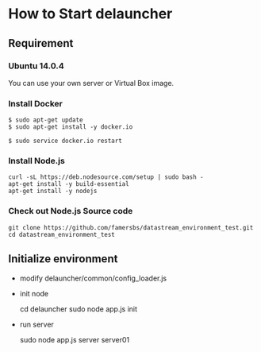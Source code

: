 # How to Start delauncher

## Requirement

### Ubuntu 14.0.4

You can use your own server or Virtual Box image.

### Install Docker

	$ sudo apt-get update
	$ sudo apt-get install -y docker.io

	$ sudo service docker.io restart

### Install Node.js

	curl -sL https://deb.nodesource.com/setup | sudo bash -
	apt-get install -y build-essential
	apt-get install -y nodejs

### Check out Node.js Source code

	git clone https://github.com/famersbs/datastream_environment_test.git
	cd datastream_environment_test

## Initialize environment

* modify delauncher/common/config_loader.js

* init node

	cd delauncher
	sudo node app.js init

* run server

	sudo node app.js server server01
